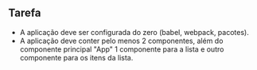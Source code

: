 ## Tarefa

- A aplicação deve ser configurada do zero (babel, webpack, pacotes).
- A aplicação deve conter pelo menos 2 componentes, além do componente principal "App"
    1 componente para a lista e 
    outro componente para os itens da lista.